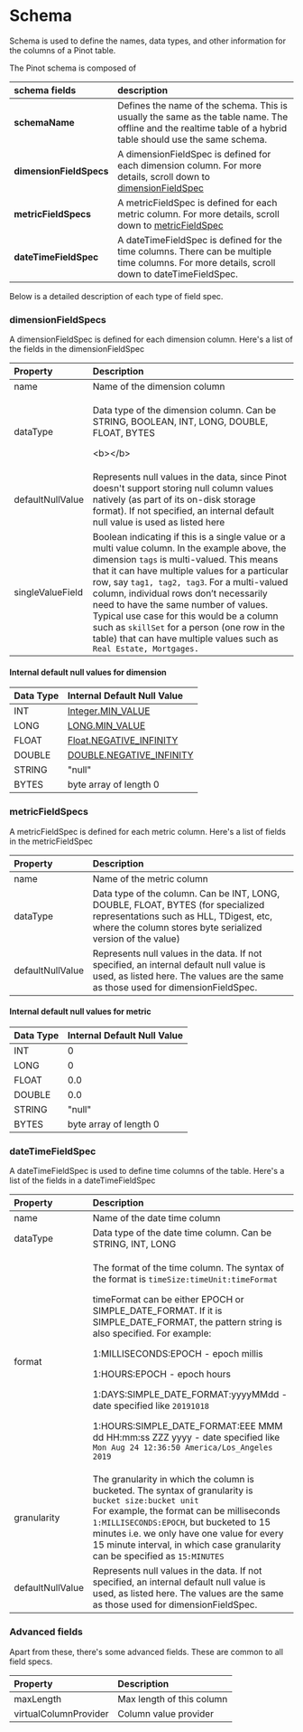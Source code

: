 # Schema

Schema is used to define the names, data types, and other information for the columns of a Pinot table. 

The Pinot schema is composed of

| schema fields | description |
| :--- | :--- |
| **schemaName** | Defines the name of the schema. This is usually the same as the table name. The offline and the realtime table of a hybrid table should use the same schema. |
| **dimensionFieldSpecs** | A dimensionFieldSpec is defined for each dimension column. For more details, scroll down to [dimensionFieldSpec](schema.md#dimensionfieldspecs) |
| **metricFieldSpecs** | A metricFieldSpec is defined for each metric column. For more details, scroll down to [metricFieldSpec](schema.md#metricfieldspecs) |
| **dateTimeFieldSpec** | A dateTimeFieldSpec is defined for the time columns. There can be multiple time columns. For more details, scroll down to dateTimeFieldSpec. |

Below is a detailed description of each type of field spec.

### dimensionFieldSpecs

A dimensionFieldSpec is defined for each dimension column. Here's a list of the fields in the dimensionFieldSpec

<table>
  <thead>
    <tr>
      <th style="text-align:left">Property</th>
      <th style="text-align:left">Description</th>
    </tr>
  </thead>
  <tbody>
    <tr>
      <td style="text-align:left">name</td>
      <td style="text-align:left">Name of the dimension column</td>
    </tr>
    <tr>
      <td style="text-align:left">dataType</td>
      <td style="text-align:left">
        <p>Data type of the dimension column. Can be STRING, BOOLEAN, INT, LONG,
          DOUBLE, FLOAT, BYTES</p>
        <p>&lt;b&gt;&lt;/b&gt;</p>
      </td>
    </tr>
    <tr>
      <td style="text-align:left">defaultNullValue</td>
      <td style="text-align:left">Represents null values in the data, since Pinot doesn&apos;t support storing
        null column values natively (as part of its on-disk storage format). If
        not specified, an internal default null value is used as listed here</td>
    </tr>
    <tr>
      <td style="text-align:left">singleValueField</td>
      <td style="text-align:left">Boolean indicating if this is a single value or a multi value column.
        In the example above, the dimension <code>tags</code> is multi-valued. This
        means that it can have multiple values for a particular row, say <code>tag1, tag2, tag3</code>.
        For a multi-valued column, individual rows don&#x2019;t necessarily need
        to have the same number of values. Typical use case for this would be a
        column such as <code>skillSet</code> for a person (one row in the table)
        that can have multiple values such as <code>Real Estate, Mortgages.</code> 
      </td>
    </tr>
  </tbody>
</table>

#### Internal default null values for dimension

| Data Type | Internal Default Null Value |
| :--- | :--- |
| INT | ​[Integer.MIN\_VALUE](https://docs.oracle.com/javase/7/docs/api/java/lang/Integer.html#MIN_VALUE)​ |
| LONG | ​[LONG.MIN\_VALUE](https://docs.oracle.com/javase/7/docs/api/java/lang/Long.html#MIN_VALUE)​ |
| FLOAT | ​[Float.NEGATIVE\_INFINITY](https://docs.oracle.com/javase/7/docs/api/java/lang/Float.html#NEGATIVE_INFINITY)​ |
| DOUBLE | ​[DOUBLE.NEGATIVE\_INFINITY](https://docs.oracle.com/javase/7/docs/api/java/lang/Double.html#NEGATIVE_INFINITY)​ |
| STRING | "null" |
| BYTES | byte array of length 0 |

### metricFieldSpecs

A metricFieldSpec is defined for each metric column. Here's a list of fields in the metricFieldSpec

| Property | Description |
| :--- | :--- |
| name | Name of the metric column |
| dataType | Data type of the column. Can be INT, LONG, DOUBLE, FLOAT, BYTES \(for specialized representations such as HLL, TDigest, etc, where the column stores byte serialized version of the value\) |
| defaultNullValue | Represents null values in the data. If not specified, an internal default null value is used, as listed here. The values are the same as those used for dimensionFieldSpec. |

#### Internal default null values for metric

| Data Type | Internal Default Null Value |
| :--- | :--- |
| INT | 0 |
| LONG | 0 |
| FLOAT | 0.0 |
| DOUBLE | 0.0 |
| STRING | "null" |
| BYTES | byte array of length 0 |

### dateTimeFieldSpec

A dateTimeFieldSpec is used to define time columns of the table. Here's a list of the fields in a dateTimeFieldSpec

<table>
  <thead>
    <tr>
      <th style="text-align:left">Property</th>
      <th style="text-align:left">Description</th>
    </tr>
  </thead>
  <tbody>
    <tr>
      <td style="text-align:left">name</td>
      <td style="text-align:left">Name of the date time column</td>
    </tr>
    <tr>
      <td style="text-align:left">dataType</td>
      <td style="text-align:left">Data type of the date time column. Can be STRING, INT, LONG</td>
    </tr>
    <tr>
      <td style="text-align:left">format</td>
      <td style="text-align:left">
        <p>The format of the time column. The syntax of the format is <code>timeSize:timeUnit:timeFormat</code> 
        </p>
        <p>timeFormat can be either EPOCH or SIMPLE_DATE_FORMAT. If it is SIMPLE_DATE_FORMAT,
          the pattern string is also specified. For example:</p>
        <p>1:MILLISECONDS:EPOCH - epoch millis</p>
        <p>1:HOURS:EPOCH - epoch hours</p>
        <p>1:DAYS:SIMPLE_DATE_FORMAT:yyyyMMdd - date specified like <code>20191018</code>
        </p>
        <p>1:HOURS:SIMPLE_DATE_FORMAT:EEE MMM dd HH:mm:ss ZZZ yyyy - date specified
          like <code>Mon Aug 24 12:36:50 America/Los_Angeles 2019</code>
        </p>
      </td>
    </tr>
    <tr>
      <td style="text-align:left">granularity</td>
      <td style="text-align:left">The granularity in which the column is bucketed. The syntax of granularity
        is
        <br /><code>bucket size:bucket unit</code>
        <br />For example, the format can be milliseconds <code>1:MILLISECONDS:EPOCH</code>,
        but bucketed to 15 minutes i.e. we only have one value for every 15 minute
        interval, in which case granularity can be specified as <code>15:MINUTES</code>
      </td>
    </tr>
    <tr>
      <td style="text-align:left">defaultNullValue</td>
      <td style="text-align:left">Represents null values in the data. If not specified, an internal default
        null value is used, as listed here. The values are the same as those used
        for dimensionFieldSpec.</td>
    </tr>
  </tbody>
</table>

### Advanced fields

Apart from these, there's some advanced fields. These are common to all field specs. 

| Property | Description |
| :--- | :--- |
| maxLength | Max length of this column |
| virtualColumnProvider | Column value provider |



